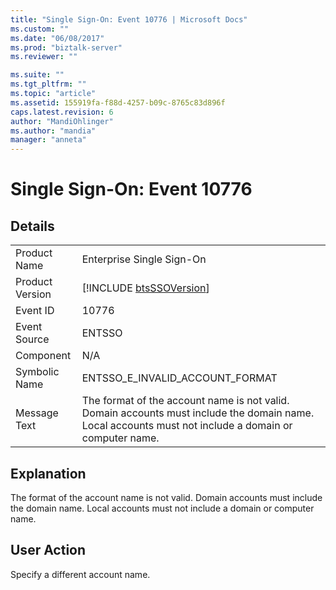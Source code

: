 ```yaml
---
title: "Single Sign-On: Event 10776 | Microsoft Docs"
ms.custom: ""
ms.date: "06/08/2017"
ms.prod: "biztalk-server"
ms.reviewer: ""

ms.suite: ""
ms.tgt_pltfrm: ""
ms.topic: "article"
ms.assetid: 155919fa-f88d-4257-b09c-8765c83d896f
caps.latest.revision: 6
author: "MandiOhlinger"
ms.author: "mandia"
manager: "anneta"
---
```

# Single Sign-On: Event 10776
## Details  
  
|                 |                                                                                                                                                       |
|-----------------|-------------------------------------------------------------------------------------------------------------------------------------------------------|
|  Product Name   |                                                               Enterprise Single Sign-On                                                               |
| Product Version |                                              [!INCLUDE [btsSSOVersion](../includes/btsssoversion-md.md)]                                              |
|    Event ID     |                                                                         10776                                                                         |
|  Event Source   |                                                                        ENTSSO                                                                         |
|    Component    |                                                                          N/A                                                                          |
|  Symbolic Name  |                                                            ENTSSO_E_INVALID_ACCOUNT_FORMAT                                                            |
|  Message Text   | The format of the account name is not valid. Domain accounts must include the domain name. Local accounts must not include a domain or computer name. |
  
## Explanation  
 The format of the account name is not valid. Domain accounts must include the domain name. Local accounts must not include a domain or computer name.  
  
## User Action  
 Specify a different account name.